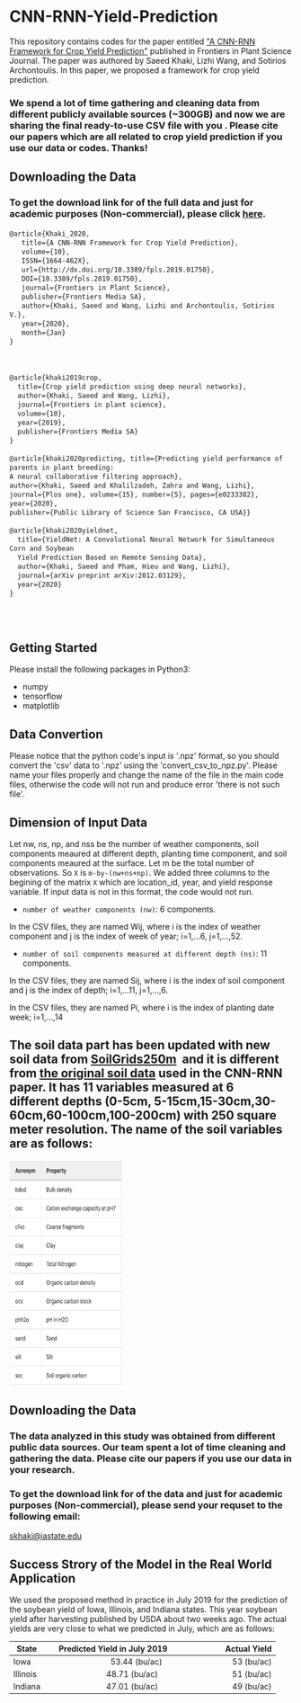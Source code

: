 # CNN-RNN-Yield-Prediction



This repository contains codes for the paper entitled <a href="https://www.frontiersin.org/articles/10.3389/fpls.2019.01750/full" target="_blank">"A CNN-RNN Framework for Crop Yield Prediction"</a> published in Frontiers in Plant Science Journal. The paper was authored by Saeed Khaki, Lizhi Wang, and Sotirios Archontoulis. In this paper, we proposed a framework for crop yield prediction.


### We spend a lot of time gathering and cleaning data from different publicly available sources (~300GB) and now we are sharing the final ready-to-use CSV file with you . Please cite our papers which are all related to crop yield prediction if you use our data or codes. Thanks!


## Downloading the Data

### To get the download link for of the full data and just for academic purposes (Non-commercial), please click [here](https://drive.google.com/file/d/17Qp0cZnQ8fp9Q_q4T9l31QijaYJ5mSW6/view?usp=sharing).


```
@article{Khaki_2020,
   title={A CNN-RNN Framework for Crop Yield Prediction},
   volume={10},
   ISSN={1664-462X},
   url={http://dx.doi.org/10.3389/fpls.2019.01750},
   DOI={10.3389/fpls.2019.01750},
   journal={Frontiers in Plant Science},
   publisher={Frontiers Media SA},
   author={Khaki, Saeed and Wang, Lizhi and Archontoulis, Sotirios V.},
   year={2020},
   month={Jan}
}



@article{khaki2019crop,
  title={Crop yield prediction using deep neural networks},
  author={Khaki, Saeed and Wang, Lizhi},
  journal={Frontiers in plant science},
  volume={10},
  year={2019},
  publisher={Frontiers Media SA}
}

@article{khaki2020predicting, title={Predicting yield performance of parents in plant breeding: 
A neural collaborative filtering approach}, 
author={Khaki, Saeed and Khalilzadeh, Zahra and Wang, Lizhi},
journal={Plos one}, volume={15}, number={5}, pages={e0233382}, 
year={2020}, 
publisher={Public Library of Science San Francisco, CA USA}}

@article{khaki2020yieldnet,
  title={YieldNet: A Convolutional Neural Network for Simultaneous Corn and Soybean
  Yield Prediction Based on Remote Sensing Data},
  author={Khaki, Saeed and Pham, Hieu and Wang, Lizhi},
  journal={arXiv preprint arXiv:2012.03129},
  year={2020}
}




```


## Getting Started 

Please install the following packages in Python3:

- numpy
- tensorflow
- matplotlib


## Data Convertion

Please notice that the python code's input is '.npz' format, so you should convert the 'csv' data to '.npz' using the 'convert_csv_to_npz.py'. Please name your files properly and change the name of the file in the main code files, otherwise the code will not run and produce error 'there is not such file'.

## Dimension of Input Data

Let nw, ns, np, and nss be the number of weather components, soil components meaured at different depth, planting time component, and soil components meaured at the surface. Let m be the total number of observations. So `X` is `m-by-(nw+ns+np)`. We added three columns to the begining of the matrix `X` which are location_id, year, and yield response variable.  If input data is not in this format, the code would not run.

- `number of weather components (nw)`: 6 components.

 In the CSV files, they are named Wij, where i is the index of weather component and j is the index of week of year; i=1,...6, j=1,...,52. 
 
- `number of soil components measured at different depth (ns)`: 11 components.

 In the CSV files, they are named Sij, where i is the index of soil component and j is the index of depth; i=1,...11, j=1,...,6. 


In the CSV files, they are named Pi, where i is the index of planting date week; i=1,...,14 




## The soil data part has been updated with new soil data from <a href="https://www.isric.org/explore/soilgrids/faq-soilgrids" target="_blank">SoilGrids250m</a>  and it is different from <a href="https://www.nrcs.usda.gov/wps/portal/nrcs/detail/soils/home/?cid=nrcs142p2_053628" target="_blank">the original soil data</a> used in the CNN-RNN paper. It has 11 variables measured at 6 different depths (0-5cm, 5-15cm,15-30cm,30-60cm,60-100cm,100-200cm) with 250 square meter resolution. The name of the soil variables are as follows:


<img src="soilgrid250_vars.png" width="200" height="400">





## Downloading the Data

### The data analyzed in this study was obtained from different public data sources. Our team spent a lot of time cleaning and gathering the data. Please cite our papers if you use our data in your research.  

### To get the download link for of the data and just for academic purposes (Non-commercial), please send your requset to the following email:

skhaki@iastate.edu




## Success Strory of the Model in the Real World Application

We used the proposed method in practice in July 2019 for the prediction of the soybean yield of Iowa, Illinois, and Indiana states. This year soybean yield after harvesting published by USDA about two weeks ago. The actual yields are very close to what we predicted in July, which are as follows:

|State|         Predicted Yield in July 2019          |Actual Yield|
| ------------- |:-------------:| -----:|
|Iowa|                  53.44 (bu/ac)|                  53 (bu/ac)|
|Illinois|              48.71 (bu/ac)|                  51 (bu/ac)|
|Indiana|               47.01 (bu/ac)|                  49 (bu/ac)|



